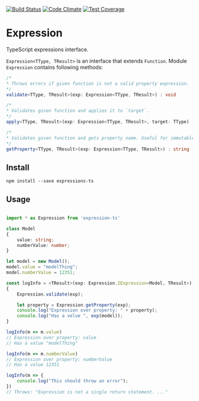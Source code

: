 [![Build Status](https://travis-ci.org/TheHatSky/expressions-ts.svg?branch=master)](https://travis-ci.org/TheHatSky/expressions-ts)
[![Code Climate](https://codeclimate.com/github/TheHatSky/expressions-ts/badges/gpa.svg)](https://codeclimate.com/github/TheHatSky/expressions-ts)
[![Test Coverage](https://codeclimate.com/github/TheHatSky/expressions-ts/badges/coverage.svg)](https://codeclimate.com/github/TheHatSky/expressions-ts/coverage)

# Expression

TypeScript expressions interface.

`Expression<TType, TResult>` is an interface that extends `Function`. Module `Expression` contains following methods:

```typescript
/*
* Throws errors if given function is not a valid property expression.
*/
validate<TType, TResult>(exp: Expression<TType, TResult>) : void

/*
* Validates given function and applies it to `target`.
*/
apply<TType, TResult>(exp: Expression<TType, TResult>, target: TType) : TResult

/*
* Validates given function and gets property name. Useful for immutable.js.
*/
getProperty<TType, TResult>(exp: Expression<TType, TResult>) : string
```

## Install
```shell
npm install --save expressions-ts
```

## Usage

```typescript

import * as Expression from 'expression-ts'

class Model
{
    value: string;
    numberValue: number;
}

let model = new Model();
model.value = "modelThing";
model.numberValue = 12351;

const logInfo = <TResult>(exp: Expression.IExpression<Model, TResult>) =>
{
    Expression.validate(exp);

    let property = Expression.getProperty(exp);
    console.log("Expression over property: " + property);
    console.log("Has a velue ", exp(model));
}

logInfo(m => m.value)
// Expression over property: value
// Has a value "modelThing"

logInfo(m => m.numberValue)
// Expression over property: numberValue
// Has a value 12351

logInfo(m => {
    console.log("This should throw an error");
})
// Throws: "Expression is not a single return statement. ..."
```
